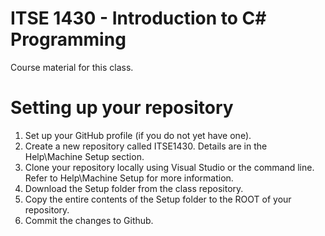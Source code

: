 # ITSE 1430 - Introduction to C# Programming

Course material for this class.

# Setting up your repository

1. Set up your GitHub profile (if you do not yet have one).
2. Create a new repository called ITSE1430. Details are in the Help\Machine Setup section.
3. Clone your repository locally using Visual Studio or the command line. Refer to Help\Machine Setup for more information.
4. Download the Setup folder from the class repository. 
5. Copy the entire contents of the Setup folder to the ROOT of your repository.
6. Commit the changes to Github.